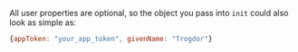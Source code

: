 All user properties are optional, so the object you pass into `init` could also look as simple as:

```javascript
{appToken: "your_app_token", givenName: "Trogdor"}
```
